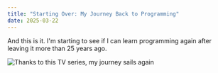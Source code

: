 ```yaml
---
title: "Starting Over: My Journey Back to Programming"
date: 2025-03-22
---
```


And this is it. I'm starting to see if I can learn programming again after leaving it more than 25 years ago.

![Thanks to this TV series, my journey sails again](https://upload.wikimedia.org/wikipedia/commons/6/6c/Silicon_Valley_logo.png)
